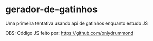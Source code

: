 # gerador-de-gatinhos
Uma primeira tentativa usando api de gatinhos enquanto estudo JS

OBS: Código JS feito por: https://github.com/onlydrummond
